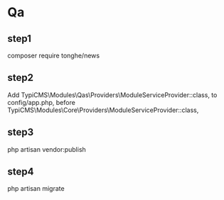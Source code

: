 # Qa

## step1
composer require tonghe/news

## step2
Add TypiCMS\Modules\Qas\Providers\ModuleServiceProvider::class, to config/app.php, before TypiCMS\Modules\Core\Providers\ModuleServiceProvider::class,

## step3
php artisan vendor:publish

## step4
php artisan migrate